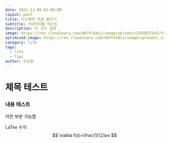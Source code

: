 ```yaml
---
date: 2021-11-09 01:00:00
layout: post
title: 이선재의 첫글 올리기
subtitle: 서브타이틀 테스트
description: 이 곳이 설명
image: https://res.cloudinary.com/dm7h7e8xj/image/upload/v1559825145/theme16_o0seet.jpg
optimized_image: https://res.cloudinary.com/dm7h7e8xj/image/upload/c_scale,w_380/v1559825145/theme16_o0seet.jpg
category: life
tags:
  - life
  - tips
author: 안상현
---
```


#  제목 테스트

### 내용 테스트

이런 부분 가능함

LaTex 수식
$$
\nabla f(x)=\frac{1}{2}ax
$$


